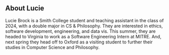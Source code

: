 ## About Lucie

Lucie Brock is a Smith College student and teaching assistant in the class of 2024, with a double major in CS & Philosophy. They are interested in ethics, software development, engineering, and data vis. This summer, they are headed to Virginia to work as a Software Engineering Intern at MITRE. And, next spring they head off to Oxford as a visiting student to further their studies in Computer Science and Philosophy.
